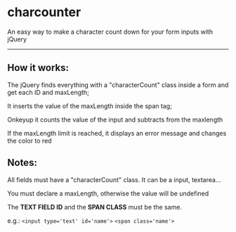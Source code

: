# charcounter
An easy way to make a character count down for your form inputs with jQuery

* * *

## How it works:
The jQuery finds everything with a "characterCount" class inside a form and get each ID and maxLength;

It inserts the value of the maxLength inside the span tag;

Onkeyup it counts the value of the input and subtracts from the maxlength

If the maxLength limit is reached, it displays an error message and changes the color to red

## Notes:
All fields must have a "characterCount" class. It can be a input, textarea...

You must declare a maxLength, otherwise the value will be undefined

The **TEXT FIELD ID** and the **SPAN CLASS** must be the same.

e.g.: 
`<input type='text' id='name'>`
`<span class='name'>`
